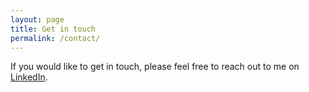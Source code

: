 ```yaml
---
layout: page
title: Get in touch
permalink: /contact/
---
```


If you would like to get in touch, please feel free to reach out to me on [LinkedIn](https://www.linkedin.com/in/brianmulu/).
